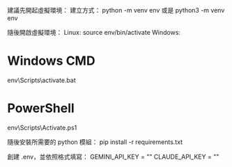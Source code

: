建議先開起虛擬環境：
建立方式：
python -m venv env
或是
python3 -m venv env

隨後開啟虛擬環境：
Linux:
source env/bin/activate
Windows:
# Windows CMD
env\Scripts\activate.bat
# PowerShell
env\Scripts\Activate.ps1

隨後安裝所需要的 python 模組：
pip install -r requirements.txt

創建 .env，並依照格式填寫：
GEMINI_API_KEY = ""
CLAUDE_API_KEY = ""